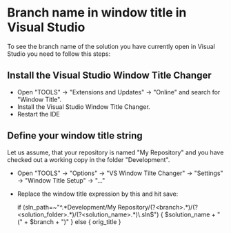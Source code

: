 
Branch name in window title in Visual Studio
============================================

To see the branch name of the solution you have currently open in Visual Studio you need to follow this steps:

Install the Visual Studio Window Title Changer
----------------------------------------------

  - Open "TOOLS" -> "Extensions and Updates" -> "Online"  and search for "Window Title".
  - Install the Visual Studio Window Title Changer.
  - Restart the IDE

Define your window title string
-------------------------------

Let us assume, that your repository is named "My Repository" and you have checked out a working copy in the folder "Development".

  - Open "TOOLS" -> "Options" -> "VS Window Tilte Changer" -> "Settings" -> "Window Title Setup" -> "..."
  - Replace the window title expression by this and hit save:


    if (sln\_path=~"^.\*Development/My Repository/(?\<branch\>.\*)/(?\<solution_folder\>.\*)/(?\<solution_name\>.*)\\.sln$") {
        $solution_name + " (" + $branch + ")"
    } else {
        orig_title
    }
